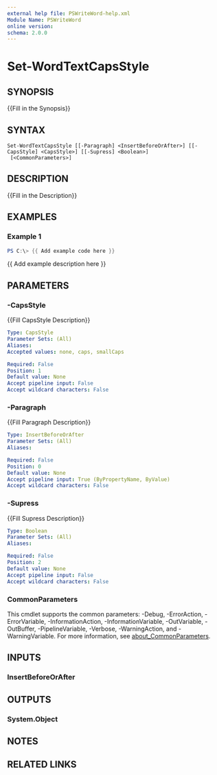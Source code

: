 ```yaml
---
external help file: PSWriteWord-help.xml
Module Name: PSWriteWord
online version:
schema: 2.0.0
---
```


# Set-WordTextCapsStyle

## SYNOPSIS
{{Fill in the Synopsis}}

## SYNTAX

```
Set-WordTextCapsStyle [[-Paragraph] <InsertBeforeOrAfter>] [[-CapsStyle] <CapsStyle>] [[-Supress] <Boolean>]
 [<CommonParameters>]
```

## DESCRIPTION
{{Fill in the Description}}

## EXAMPLES

### Example 1
```powershell
PS C:\> {{ Add example code here }}
```

{{ Add example description here }}

## PARAMETERS

### -CapsStyle
{{Fill CapsStyle Description}}

```yaml
Type: CapsStyle
Parameter Sets: (All)
Aliases:
Accepted values: none, caps, smallCaps

Required: False
Position: 1
Default value: None
Accept pipeline input: False
Accept wildcard characters: False
```

### -Paragraph
{{Fill Paragraph Description}}

```yaml
Type: InsertBeforeOrAfter
Parameter Sets: (All)
Aliases:

Required: False
Position: 0
Default value: None
Accept pipeline input: True (ByPropertyName, ByValue)
Accept wildcard characters: False
```

### -Supress
{{Fill Supress Description}}

```yaml
Type: Boolean
Parameter Sets: (All)
Aliases:

Required: False
Position: 2
Default value: None
Accept pipeline input: False
Accept wildcard characters: False
```

### CommonParameters
This cmdlet supports the common parameters: -Debug, -ErrorAction, -ErrorVariable, -InformationAction, -InformationVariable, -OutVariable, -OutBuffer, -PipelineVariable, -Verbose, -WarningAction, and -WarningVariable. For more information, see [about_CommonParameters](http://go.microsoft.com/fwlink/?LinkID=113216).

## INPUTS

### InsertBeforeOrAfter

## OUTPUTS

### System.Object

## NOTES

## RELATED LINKS
